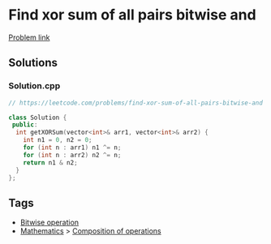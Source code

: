 # Find xor sum of all pairs bitwise and

[Problem link](https://leetcode.com/problems/find-xor-sum-of-all-pairs-bitwise-and)

## Solutions


### Solution.cpp
```cpp
// https://leetcode.com/problems/find-xor-sum-of-all-pairs-bitwise-and

class Solution {
 public:
  int getXORSum(vector<int>& arr1, vector<int>& arr2) {
    int n1 = 0, n2 = 0;
    for (int n : arr1) n1 ^= n;
    for (int n : arr2) n2 ^= n;
    return n1 & n2;
  }
};
```
## Tags

* [Bitwise operation](/README.md#Bitwise_operation)
* [Mathematics](/README.md#Mathematics) > [Composition of operations](/README.md#Mathematics-Composition_of_operations)
